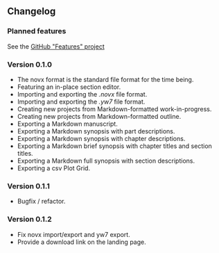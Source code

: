## Changelog

### Planned features

See the [GitHub "Features" project](https://github.com/users/peter88213/projects/17)

### Version 0.1.0

- The novx format is the standard file format for the time being. 
- Featuring an in-place section editor.
- Importing and exporting the *.novx* file format.
- Importing and exporting the *.yw7* file format.
- Creating new projects from Markdown-formatted work-in-progress.
- Creating new projects from Markdown-formatted outline.
- Exporting a Markdown manuscript.
- Exporting a Markdown synopsis with part descriptions.
- Exporting a Markdown synopsis with chapter descriptions.
- Exporting a Markdown brief synopsis with chapter titles and section titles.
- Exporting a Markdown full synopsis with section descriptions.
- Exporting a csv Plot Grid.


### Version 0.1.1

- Bugfix / refactor.


### Version 0.1.2

- Fix novx import/export and yw7 export.
- Provide a download link on the landing page.